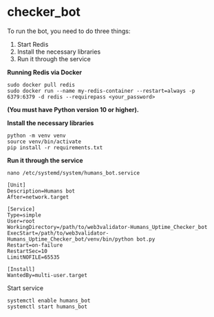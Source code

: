 # checker_bot
To run the bot, you need to do three things:

1) Start Redis
2) Install the necessary libraries
3) Run it through the service

**Running Redis via Docker**
```
sudo docker pull redis
sudo docker run --name my-redis-container --restart=always -p 6379:6379 -d redis --requirepass <your_password>

```

**(You must have Python version 10 or higher).**

**Install the necessary libraries**
```
python -m venv venv
source venv/bin/activate
pip install -r requirements.txt
```

**Run it through the service**
```
nano /etc/systemd/system/humans_bot.service
```
```
[Unit]
Description=Humans bot
After=network.target

[Service]
Type=simple
User=root
WorkingDirectory=/path/to/web3validator-Humans_Uptime_Checker_bot
ExecStart=/path/to/web3validator-Humans_Uptime_Checker_bot/venv/bin/python bot.py
Restart=on-failure
RestartSec=10
LimitNOFILE=65535

[Install]
WantedBy=multi-user.target
```

Start service
```
systemctl enable humans_bot
systemctl start humans_bot
```
